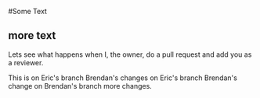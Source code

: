 #Some Text
## more text


Lets see what happens when I, the owner, do a pull request and add you as a reviewer.

This is on Eric's branch
Brendan's changes on Eric's branch
Brendan's change on Brendan's branch
more changes.